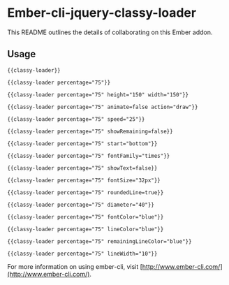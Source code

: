 # Ember-cli-jquery-classy-loader

This README outlines the details of collaborating on this Ember addon.

## Usage

`{{classy-loader}}`

`{{classy-loader percentage="75"}}`

`{{classy-loader percentage="75" height="150" width="150"}}`

`{{classy-loader percentage="75" animate=false action="draw"}}`

`{{classy-loader percentage="75" speed="25"}}`

`{{classy-loader percentage="75" showRemaining=false}}`

`{{classy-loader percentage="75" start="bottom"}}`

`{{classy-loader percentage="75" fontFamily="times"}}`

`{{classy-loader percentage="75" showText=false}}`

`{{classy-loader percentage="75" fontSize="32px"}}`

`{{classy-loader percentage="75" roundedLine=true}}`

`{{classy-loader percentage="75" diameter="40"}}`

`{{classy-loader percentage="75" fontColor="blue"}}`

`{{classy-loader percentage="75" lineColor="blue"}}`

`{{classy-loader percentage="75" remainingLineColor="blue"}}`

`{{classy-loader percentage="75" lineWidth="10"}}`

For more information on using ember-cli, visit [http://www.ember-cli.com/](http://www.ember-cli.com/).
